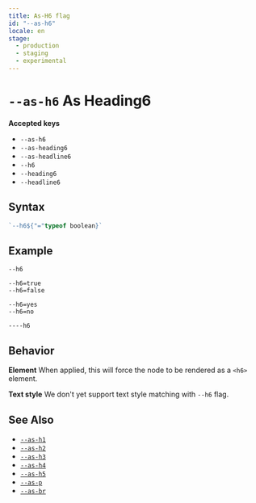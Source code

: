 ```yaml
---
title: As-H6 flag
id: "--as-h6"
locale: en
stage:
  - production
  - staging
  - experimental
---
```


# `--as-h6` As Heading6

**Accepted keys**

- `--as-h6`
- `--as-heading6`
- `--as-headline6`
- `--h6`
- `--heading6`
- `--headline6`

## Syntax

```ts
`--h6${"="typeof boolean}`
```

## Example

```
--h6

--h6=true
--h6=false

--h6=yes
--h6=no

----h6
```

## Behavior

**Element**
When applied, this will force the node to be rendered as a `<h6>` element.

**Text style**
We don't yet support text style matching with `--h6` flag.

## See Also

- [`--as-h1`](../--as-h1)
- [`--as-h2`](../--as-h2)
- [`--as-h3`](../--as-h3)
- [`--as-h4`](../--as-h4)
- [`--as-h5`](../--as-h5)
- [`--as-p`](../--as-p)
- [`--as-br`](../--as-br)
